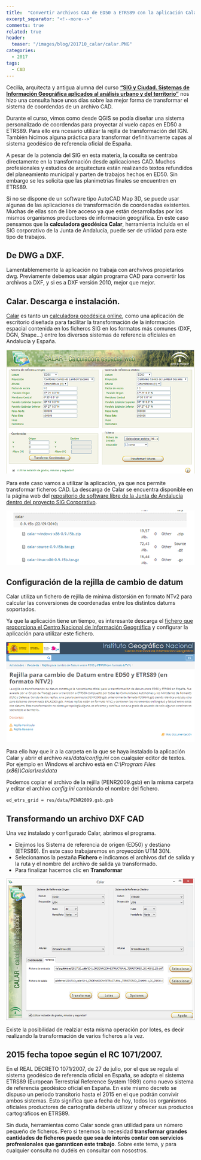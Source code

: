 ```yaml
---
title:  "Convertir archivos CAD de ED50 a ETRS89 con la aplicación Calar."
excerpt_separator: "<!--more-->"
comments: true
related: true
header:
  teaser: "/images/blog/201710_calar/calar.PNG"
categories: 
  - 2017
tags:
  - CAD
---
```


Cecilia, arquitecta y antigua alumna del curso  [**“SIG y Ciudad. Sistemas de Información Geográfica aplicados al análisis urbano y del territorio”**](/formacion) nos hizo una consulta hace unos días sobre laa mejor forma de transformar  el sistema de coordendas de un archivo CAD.

<!--more-->

Durante el curso, vimos como desde QGIS se podía diseñar una sistema personalizado de coordendas para proyectar al vuelo capas en ED50 a ETRS89. Para ello era ncesario utilizar la rejilla de transformación del IGN. También hicimos alguna práctica para transformar definitivamente capas al sistema geodésico de referencia oficial de España.

A pesar de la potencia del SIG en esta materia, la cosulta se centraba directamente en la transformación desde aplicaciones CAD. Muchos profesionales y estudios de arquitectura están realizando textos refundidos del planeamiento municipal y parten de trabajos hechos en ED50. Sin embargo se les solicita que las planimetrías finales se encuentren en ETRS89.

Si no se dispone de un software tipo AutoCAD Map 3D, se puede usar algunas de las aplicaciones de transformación de coordenadas existentes. Muchas de ellas son de libre acceso ya que están desarrolladas por los mismos organismos productores de información geográfica. En este caso pensamos que la **calculadora geodésica Calar**, herramienta incluída en el SIG corporativo de la Junta de Andalucía, puede ser de utilidad para este tipo de trabajos.

## De DWG a DXF.

Lamentablememente la aplicación no trabaja con archvivos propietarios dwg. Previamente debemos usar algún programa CAD para convertir los archivos a DXF, y si es a DXF versión 2010, mejor que mejor. 

## Calar. Descarga e instalación.

[Calar](http://www.juntadeandalucia.es/organismos/empleoempresaycomercio/areas/estadistica/cartografia/paginas/cliente-geodesia.html) es tanto un [calculadora geodésica online](http://www.juntadeandalucia.es/servicios/mapas/geodesiaclient/), como una aplicación de escritorio diseñada para facilitar la transformación de la información espacial contenida en los ficheros SIG en los formatos más comunes  (DXF, DGN, Shape...) entre los diversos sistemas de referencia oficiales en Andalucía y España.

![Calar. Calculadora geodésica online](/images/blog/201710_calar/servicio.PNG)

Para este caso vamos a utilizar la aplicación, ya que nos permite transformar ficheros CAD. La descarga de Calar se encuentra disponible en la página web del [repositorio de software libre de la Junta de Andalucía dentro del proyecto SIG Corporativo](http://www.juntadeandalucia.es/repositorio/usuario/peticiones/directaInfoBasica.jsf?linkDummyForm:_idcl=items_descarga:15:items_descarga:0:_id191&).

![Repositorio de software libre de la Junta de Andalucía dentro del proyecto SIG Corporativo](/images/blog/201710_calar/repositorio.PNG)

## Configuración de la rejilla de cambio de datum

Calar utiliza un fichero de rejilla de mínima distorsión en formato NTv2 para calcular las conversiones de coordenadas entre los distintos datums soportados. 

Ya que la aplicación tiene un tiempo, es interesante descarga el [fichero que proporciona el Centro Nacional de Información Geográfica](http://www.ign.es/web/ign/portal/gds-rejilla-cambio-datum) y configurar la aplicación para utilizar este fichero. 

![Descarga rejilla NTv2 IGN](/images/blog/201710_calar/rejilla.PNG)

Para ello hay que ir a la carpeta en la que se haya instalado la aplicación Calar y abrir el archivo *res/data/config.ini* con cualquier editor de textos.  Por ejemplo en Windows el archivo está en *C:\Program Files (x86)\Calar\res\data*

Podemos copiar el archivo de la rejilla (PENR2009.gsb) en la misma carpeta y editar el archivo *config.ini* cambiando el nombre del fichero.

	ed_etrs_grid = res/data/PENR2009.gsb.gsb

## Transformando un archivo DXF CAD

Una vez instalado y configurado Calar, abrimos el programa. 

- Elejimos los Sistema de referencia de origen (ED50) y destiano (ETRS89). En este caso trabajaremos en proyección UTM 30N.
- Selecionamos la pestaña **Fichero** e indicamos el archivos dxf de salida y la ruta y el nombre del archivo de salida ya transformado.
- Para finalizar hacemos clic en **Transformar**

![Calar. Ficheo DXF](/images/blog/201710_calar/dxf.PNG)

Existe la posibilidad de realziar esta misma operación por lotes, es decir realizando la transformación de varios ficheros a la vez. 

## 2015 fecha topoe según el RC 1071/2007.

En el REAL DECRETO 1071/2007, de 27 de julio, por el que se regula el sistema geodésico de referencia oficial en España, se adopta el sistema ETRS89 (European Terrestrial Reference System 1989) como nuevo sistema de referencia geodésico oficial en España. En este mismo decreto se dispuso un periodo transitorio hasta el 2015 en el que podrán convivir ambos sistemas. Esto significa que a fecha de hoy, todos los organismos oficiales productores de cartografía debería utilizar y ofrecer sus productos cartográficos en ETRS89. 

Sin duda, herramientas como Calar sonde gran utilidad para un número pequeño de ficheros. Pero si tenemos la necesidad **transformar grandes cantidades de ficheros puede que sea de interés contar con servicios profresionales que garanticen este trabajo**. Sobre este tema, y para cualquier consulta no dudéis en consultar con nosostros.
